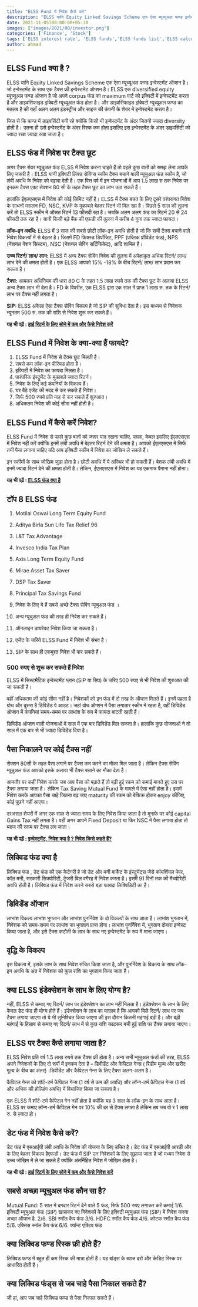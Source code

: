 ```yaml
---
title: "ELSS Fund में निवेश कैसे करे"
description: "ELSS यानि Equity Linked Savings Scheme एक ऐसा म्यूच्यूअल फण्ड इन्वेस्टमेंट ऑप्शन है। जो इन्वेस्टमेंट के साथ एक टैक्स फ्री इन्वेस्टमेंट ऑप्शन है। ELSS एक diversified equity म्यूच्यूअल फण्ड ऑप्शन है जो अपने corpus फंड का maximum पार्ट को इक्विटी में इन्वेस्टमेंट करता है और डाइवर्सिफाइड इक्विटी म्यूच्यूअल फंड होता है।"
date: 2021-11-05T08:00:00+05:30
images: ["images/2021/08/investor.png"]
categories: ['Finance', 'Stock']
tags: ['ELSS interest rate', 'ELSS funds','ELSS funds list','ELSS calculator','']
author: ahmad
---
```


## ELSS Fund क्या है ?

ELSS यानि Equity Linked Savings Scheme एक ऐसा म्यूच्यूअल फण्ड इन्वेस्टमेंट ऑप्शन है। जो इन्वेस्टमेंट के साथ एक टैक्स फ्री इन्वेस्टमेंट ऑप्शन है। ELSS एक diversified equity म्यूच्यूअल फण्ड ऑप्शन है जो अपने corpus फंड का maximum पार्ट को इक्विटी में इन्वेस्टमेंट करता है और डाइवर्सिफाइड इक्विटी म्यूच्यूअल फंड होता है। और डाइवर्सिफाइड इक्विटी म्यूच्यूअल फण्ड का मतलब है की यहाँ अलग अलग इंडस्ट्रीज और साइज की कंपनी के शेयर में इन्वेस्टमेंट करता है। 

जिस से कि फण्ड में डाइवर्सिटी बनी रहे क्योंकि किसी भी इन्वेस्टमेंट के अंदर जितनी ज्यादा diversity होती है। उतना ही उसे इन्वेस्टमेंट के अंदर रिस्क कम होता इसलिए इस इन्वेस्टमेंट के अंदर डाइवर्सिटी को ज्यादा रखा ज्यादा रखा जाता है।


## ELSS फंड में निवेश पर टैक्स छूट 

अगर टैक्स सेवर म्यूचुअल फंड ELSS में निवेश करना चाहते हैं तो पहले कुछ बातों को समझ लेना आपके लिए जरूरी है। ELSS यानी इक्विटी लिंक्ड सेविंग्स स्कीम टैक्स बचाने वाली म्यूचुअल फंड स्कीम है, जो लंबी अवधि के निवेश को बढ़ावा देती है। एक वित्त वर्ष में इन योजनाओं में आप 1.5 लाख रु तक निवेश पर इनकम टैक्स एक्ट सेक्शन 80 सी के तहत टैक्स छूट का लाभ उठा सकते हैं। 


हालांकि ईएलएसएस में निवेश की कोई लिमिट नहीं है। ELSS में टैक्स बचत के लिए दूसरे परंपरागत निवेश के साधनों मसलन FD, NSC, KVP के मुकाबले बेहतर रिटर्न भी मिल रहा है। पिछले 5 साल की तुलना करें तो ELSS स्कीम में औसत रिटर्न 13 फीसदी रहा है। जबकि अलग अलग फंड का रिटर्न 20 से 24 फीसदी तक रहा है। यानी किसी बड़े बैंक की एफडी की तुलना में करीब 4 गुना तक ज्यादा फायदा।

**लॉक–इन अवधि:** ELSS में 3 साल की सबसे छोटी लॉक-इन अवधि होती है जो कि सभी टैक्स बचाने वाले निवेश विकल्पों में से बेहतर है। जिसमें FD फिक्स्ड डिपॉजिट, PPF (पब्लिक प्रॉविडेंट फंड), NPS (नेशनल पेंशन सिस्टम), NSC (नेशनल सेविंग सर्टिफिकेट), आदि शामिल हैं।

**उच्च रिटर्न/ लाभ/ लाभ:** ELSS में अन्य टैक्स सेविंग निवेश की तुलना में अपेक्षाकृत अधिक रिटर्न/ लाभ/ लाभ देने की क्षमता होती है। एक ELSS आपको 15% -18% के बीच रिटर्न/ लाभ/ लाभ प्रदान कर सकता है।

**टैक्स:** आयकर अधिनियम की धारा 80 C के तहत 1.5 लाख रुपये तक की टैक्स छूट के अलावा ELSS अन्य टैक्स लाभ भी देता है। FD के विपरीत, एक ELSS द्वारा एक साल में प्राप्त 1 लाख रु. तक के रिटर्न/ लाभ पर टैक्स नहीं लगता है।

**SIP:** ELSS अकेला ऐसा टैक्स सेविंग विकल्प है जो SIP की सुविधा देता है। इस माध्यम से निवेशक न्यूनतम 500 रु. तक की राशि से निवेश शुरू कर सकते हैं।

**यह भी पढ़ें : [हाई रिटर्न के लिए सोने में कब और कैसे निवेश करें](https://fincz.com/hi/gold-investment/)**

## ELSS Fund में निवेश के क्या-क्या हैं फायदे?

1. ELSS Fund में निवेश से टैक्स छूट मिलती है। 
2. सबसे कम लॉक-इन पीरियड होता है। 
3. इक्विटी में निवेश का फायदा मिलता है। 
4. पारंपरिक इंस्ट्रूमेंट के मुकाबले ज्यादा रिटर्न।
5. निवेश के लिए कई कंपनियों के विकल्प हैं। 
6. घर बैठे एजेंट की मदद से कर सकते हैं निवेश।
7. सिर्फ 500 रुपये प्रति माह से कर सकते हैं शुरुआत।
8. अधिकतम निवेश की कोई सीमा नहीं होती है।

## ELSS Fund में कैसे करें निवेश?

ELSS Fund में निवेश से पहले कुछ बातों को जरूर याद रखना चाहिए. पहला, केवल इसलिए ईएलएसएस में निवेश नहीं करें क्योंकि इनमें लंबी अवधि में बेहतर रिटर्न देने की क्षमता है। आपको ईएलएसएस में सिर्फ तभी पैसा लगाना चाहिए यदि आप इक्विटी स्कीम में निवेश का जोखिम ले सकते हैं।

इन स्कीमों के साथ जोखिम जुड़ा होता है। छोटी अवधि में ये अस्थिर भी हो सकती हैं। बेशक लंबी अवधि में इनमें ज्यादा रिटर्न देने की क्षमता होती है। लेकिन, ईएलएसएस में निवेश का यह एकमात्र पैमाना नहीं होना।

**यह भी पढ़ें : [ELSS फंड क्या है](https://www.5paisa.com/hindi/blog/what-is-elss-funds-and-how-they-are-helpful-for-tax-savings)**

## टॉप 8 ELSS फंड

1. Motilal Oswal Long Term Equity Fund
2. Aditya Birla Sun Life Tax Relief 96
3. L&T Tax Advantage
4. Invesco India Tax Plan
5. Axis Long Term Equity Fund
6. Mirae Asset Tax Saver
7. DSP Tax Saver
8. Principal Tax Savings Fund


1. निवेश के लिए ये हैं सबसे अच्छे टैक्स सेविंग म्यूचुअल फंड । 
2. अन्य म्यूचुअल फंड की तरह ही निवेश कर सकते हैं।
3. ऑनलाइन डायरेक्ट निवेश किया जा सकता है। 
4. एजेंट के जरिये ELSS Fund में निवेश भी संभव है। 
5. SIP के साथ ही एकमुश्त निवेश भी कर सकते हैं।
 
### 500 रुपए से शुरू कर सकते हैं निवेश

ELSS में सिस्‍टमैटिक इन्‍वेस्‍टमेंट प्‍लान (SIP या सिप) के जरिए 500 रुपए से भी निवेश की शुरुआत की जा सकती है। 

वहीं अधिकतम की कोई सीमा नहीं है। निवेशकों को इन फंड में दो तरह के ऑप्शन मिलते हैं। इनमें पहला है ग्रोथ और दूसरा है डिविडेंड पे आउट। जहां ग्रोथ ऑप्शन में पैसा लगातार स्कीम में रहता है, वहीं डिविडेंड ऑप्शन में कंपनियां समय-समय पर लाभांश के रूप में फायदा बांटती रहती हैं।
 
डिविडेंड ऑप्शन वाली योजनाओं में साल में एक बार डिविडेंड मिल सकता है। हालांकि कुछ योजनाओं ने तो साल में एक बार से भी ज्‍यादा डिविडेंड दिया है।

## पैसा निकालने पर कोई टैक्स नहीं 

सेक्शन 80सी के तहत पैसा लगाने पर टैक्स कम करने का मौका मिल जाता है। लेकिन टैक्स सेविंग म्यूचुअल फंड आपको इसके अलावा भी टैक्स बचाने का मौका देता है।

आमतौर पर कहीं निवेश करके जब आप पैसा को बढ़ाते हैं तो बढ़ी हुई रकम को कमाई मानते हुए उस पर टैक्स लगाया जाता है। लेकिन Tax Saving Mutual Fund के मामले में ऐसा नहीं होता है। इसमें निवेश करके आपका पैसा चाहे जितना बढ़ जाए maturity की रकम को बेफिक्र होकर enjoy कीजिए, कोई पूछने नहीं आएगा।

दरअसल शेयरों में अगर एक साल से ज्यादा समय के लिए निवेश किया जाता है तो मुनाफे पर कोई capital Gains Tax नहीं लगता है। वहीं अगर आपने Fixed Deposit या फिर NSC में पैसा लगाया होता तो ब्याज की रकम पर टैक्स लग जाता।

**यह भी पढ़ें : [इन्वेस्टमेंट, निवेश क्या है ? निवेश किसे कहते हैं?](https://fincz.com/hi/investment/)**

## लिक्विड फंड क्या है

लिक्विड फंड , डेट फंड की एक कैटेगरी है जो डेट और मनी मार्केट के इंस्ट्रूमेंट्स जैसे कॉमर्शियल पेपर, कॉल मनी, सरकारी सिक्योरिटी, ट्रेजरी बिल वगैरह में निवेश करता है। इसमें 91 दिनों तक की मैच्योरिटी अवधि होती है। लिक्विड फंड में निवेश करने सबसे बड़ा फायदा लिक्विडिटी का है।

## डिविडेंड ऑप्शन
लाभांश विकल्प लाभांश भुगतान और लाभांश पुनर्निवेश के दो विकल्पों के साथ आता है। लाभांश भुगतान में, निवेशक को समय-समय पर लाभांश का भुगतान प्राप्त होगा। लाभांश पुनर्निवेश में, भुगतान दोबारा इन्वेस्ट किया जाता है, और इसे टैक्स कटौती के लाभ के साथ नए इन्वेस्टमेंट के रूप में माना जाएगा।

## वृद्धि के विकल्प

इस विकल्प में, इसके लाभ के साथ निवेश संचित किया जाता है, और पुनर्निवेश के विकल्प के साथ लॉक-इन अवधि के अंत में निवेशक को कुल राशि का भुगतान किया जाता है।

## क्या ELSS इंडेक्सेशन के लाभ के लिए योग्य है?

नहीं, ELSS से कमाए गए रिटर्न/ लाभ पर इंडेक्सेशन का लाभ नहीं मिलता है। इंडेक्सेशन के लाभ के लिए केवल डेट फंड ही योग्य होते हैं। इंडेक्सेशन के लाभ का मतलब है कि आपको मिले रिटर्न/ लाभ पर जब टैक्स लगाया जाएगा तो ये भी सुनिश्चित किया जाएगा की इस दौरान कितनी महंगाई बढ़ी है। और बढ़ी महंगाई के हिसाब से कमाए गए रिटर्न/ लाभ में से कुछ राशि काटकर बची हुई राशि पर टैक्स लगाया जाएगा।

## ELSS पर टैक्स कैसे लगाया जाता है?

ELSS निवेश प्रति वर्ष 1.5 लाख रुपये तक टैक्स फ्री होता है। अन्य सभी म्यूचुअल फंडों की तरह, ELSS अपने निवेशकों के लिए दो रूपों में इनकम देता है – डिवीडेंट और कैपिटल गेन्स ( रिडीम मूल्य और खरीद मूल्य के बीच का अंतर)।डिवीडेंट और कैपिटल गेन्स के लिए टैक्स अलग-अलग है। 

कैपिटल गेन्स को शॉर्ट-टर्म कैपिटल गेन्स (1 वर्ष से कम की अवधि) और लॉन्ग-टर्म कैपिटल गेन्स (1 वर्ष और अधिक की होल्डिंग अवधि) में विभाजित किया जा सकता है।

एक ELSS में शॉर्ट-टर्म कैपिटल गेन नहीं होता है क्योंकि यह 3 साल के लॉक-इन के साथ आता है। ELSS पर कमाए लॉन्ग-टर्म कैपिटल गेन पर 10% की दर से टैक्स लगता है लेकिन तब जब वो र 1 लाख रु. से ज़्यादा हो।

## डेट फंड में निवेश कैसे करें?

डेट फंड में एसआईपी लंबी अवधि के निवेश की योजना के लिए उचित है।
डेट फंड में एसआईपी आरडी और के लिए बेहतर विकल्प हैएफडी।
डेट फंड में SIP उन निवेशकों के लिए सुझाया जाता है जो मध्यम निवेश से उच्च जोखिम में ले जा सकते हैं क्योंकि अंतर्निहित निवेश में जोखिम होता है।

**यह भी पढ़ें : [हाई रिटर्न के लिए सोने में कब और कैसे निवेश करें](https://fincz.com/hi/gold-investment/)**

## सबसे अच्छा म्यूचुअल फंड कौन सा है?

Mutual Fund: 5 साल में दमदार रिटर्न देने वाले 5 फंड, सिर्फ 500 रुपए लगाकर करें कमाई
1/6. इक्विटी म्यूचुअल फंड (SIP) खासकर नए निवेशकों के लिए इक्विटी म्यूचुअल फंड (SIP) में निवेश करना अच्छा ऑप्शन है. 
2/6. SBI स्मॉल कैप फंड 
3/6. HDFC स्मॉल कैप फंड 
4/6. कोटक स्मॉल कैप फंड 
5/6. एक्सिस स्मॉल कैप फंड 
6/6. क्वॉन्ट एक्टिव फंड

## क्या लिक्विड फण्ड रिस्क फ्री होते हैं?

लिक्विड फण्ड में बहुत ही कम रिस्क की मात्रा होती हैं। यह बांड्स के ब्याज दरों और क्रेडिट रिस्क पर आधारित होती हैं।

## क्या लिक्विड फंड्स से जब चाहे पैसा निकाल सकते हैं?

जी हां, आप जब चाहे लिक्विड फण्ड से पैसा निकाल सकते हैं।